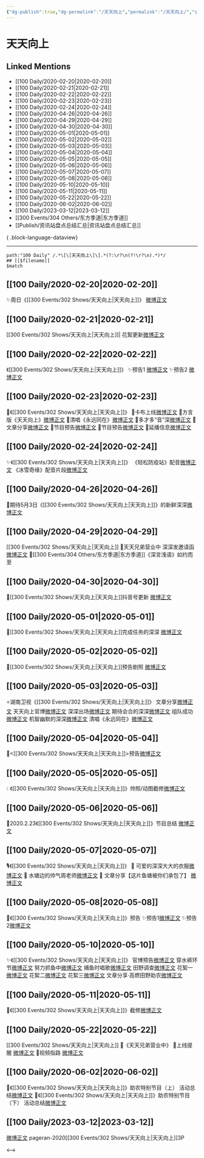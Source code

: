 ```yaml
---
{"dg-publish":true,"dg-permalink":"/天天向上","permalink":"/天天向上/","created":"2023-03-14T14:46:05.000+08:00","updated":"2023-08-24T19:07:33.632+08:00"}
---
```


# 天天向上

## Linked Mentions
- [[100 Daily/2020-02-20\|2020-02-20]]
- [[100 Daily/2020-02-21\|2020-02-21]]
- [[100 Daily/2020-02-22\|2020-02-22]]
- [[100 Daily/2020-02-23\|2020-02-23]]
- [[100 Daily/2020-02-24\|2020-02-24]]
- [[100 Daily/2020-04-26\|2020-04-26]]
- [[100 Daily/2020-04-29\|2020-04-29]]
- [[100 Daily/2020-04-30\|2020-04-30]]
- [[100 Daily/2020-05-01\|2020-05-01]]
- [[100 Daily/2020-05-02\|2020-05-02]]
- [[100 Daily/2020-05-03\|2020-05-03]]
- [[100 Daily/2020-05-04\|2020-05-04]]
- [[100 Daily/2020-05-05\|2020-05-05]]
- [[100 Daily/2020-05-06\|2020-05-06]]
- [[100 Daily/2020-05-07\|2020-05-07]]
- [[100 Daily/2020-05-08\|2020-05-08]]
- [[100 Daily/2020-05-10\|2020-05-10]]
- [[100 Daily/2020-05-11\|2020-05-11]]
- [[100 Daily/2020-05-22\|2020-05-22]]
- [[100 Daily/2020-06-02\|2020-06-02]]
- [[100 Daily/2023-03-12\|2023-03-12]]
- [[300 Events/304 Others/东方季道\|东方季道]]
- [[Publish/资讯站盘点总结汇总\|资讯站盘点总结汇总]]

{ .block-language-dataview}

---

```expander
path:"100 Daily" /.*\[\[天天向上\]\].*(?:\r?\n(?!\r?\n).*)*/
## [[$filename]]
$match
```
## [[100 Daily/2020-02-20\|2020-02-20]]
✨周日《[[300 Events/302 Shows/天天向上\|天天向上]]》
[微博正文](https://m.weibo.cn/6466290670/4474157942832954)

## [[100 Daily/2020-02-21\|2020-02-21]]
[[300 Events/302 Shows/天天向上\|天天向上]]|
花絮更新[微博正文](https://m.weibo.cn/6466290670/4474455142969175)
## [[100 Daily/2020-02-22\|2020-02-22]]
《[[300 Events/302 Shows/天天向上\|天天向上]]》
✨预告1 [微博正文](https://m.weibo.cn/6466290670/4474828985465394)
✨预告2 [微博正文](https://m.weibo.cn/6466290670/4474843828931492)
## [[100 Daily/2020-02-23\|2020-02-23]]
🌟《[[300 Events/302 Shows/天天向上\|天天向上]]》
🌿卡布上线[微博正文](https://m.weibo.cn/6466290670/4475279285948574)
🌿方言版《天天向上》[微博正文](https://m.weibo.cn/6466290670/4475280284926046)
🌿清唱《永远同在》[微博正文](https://m.weibo.cn/6466290670/4475280942669687)
🌿多才多“音”深[微博正文](https://m.weibo.cn/6466290670/4475281173191714)
🌿文章分享[微博正文](https://m.weibo.cn/6466290670/4475145957871895)
🌿节目预告[微博正文](https://m.weibo.cn/6466290670/4475177280213757)
🌿节目预告[微博正文](https://m.weibo.cn/6466290670/4475205885986077)
🌿延播信息[微博正文](https://m.weibo.cn/6466290670/4475212982757075)
## [[100 Daily/2020-02-24\|2020-02-24]]
✨《[[300 Events/302 Shows/天天向上\|天天向上]]》
《轻松防疫站》配音[微博正文](https://m.weibo.cn/6466290670/4475433284514088)
《冰雪奇缘》配音片段[微博正文](https://m.weibo.cn/6466290670/4475456705576944)
## [[100 Daily/2020-04-26\|2020-04-26]]
🌟期待5月3日《[[300 Events/302 Shows/天天向上\|天天向上]]》的新鲜深深[微博正文](https://m.weibo.cn/6466290670/4498112041395294)

## [[100 Daily/2020-04-29\|2020-04-29]]
[[300 Events/302 Shows/天天向上\|天天向上]]
🌿天天兄弟营业中 深深发邀请函[微博正文](https://m.weibo.cn/6466290670/4499147023947481)
🌿[[300 Events/304 Others/东方季道\|东方季道]]《深言浅语》如约而至[](https://m.weibo.cn/6466290670/4499201092344219)

## [[100 Daily/2020-04-30\|2020-04-30]]
🎵[[300 Events/302 Shows/天天向上\|天天向上]]抖音号更新 [微博正文](https://m.weibo.cn/6466290670/4499499395180212)
## [[100 Daily/2020-05-01\|2020-05-01]]
🎵[[300 Events/302 Shows/天天向上\|天天向上]]完成任务的深深 [微博正文](https://m.weibo.cn/6466290670/4499747556381190)
## [[100 Daily/2020-05-02\|2020-05-02]]
💫[[300 Events/302 Shows/天天向上\|天天向上]]预告剧照 [微博正文](https://m.weibo.cn/6466290670/4500176292672949)
## [[100 Daily/2020-05-03\|2020-05-03]]
⭐湖南卫视《[[300 Events/302 Shows/天天向上\|天天向上]]》
文章分享[微博正文](https://m.weibo.cn/6466290670/4500450038725180)
天天向上官博[微博正文](https://m.weibo.cn/6466290670/4500514131614324)
深深出场[微博正文](https://m.weibo.cn/6466290670/4500625722121803)
期待会合的深深[微博正文](https://m.weibo.cn/6466290670/4500631211437206)
组队成功[微博正文](https://m.weibo.cn/6466290670/4500631790960083)
机智幽默的深深[微博正文](https://m.weibo.cn/6466290670/4500636290726562)
清唱《永远同在》[微博正文](https://m.weibo.cn/6466290670/4500643149132294)
## [[100 Daily/2020-05-04\|2020-05-04]]
🎵<[[300 Events/302 Shows/天天向上\|天天向上]]>预告[微博正文](https://m.weibo.cn/6466290670/4500966685267727)
## [[100 Daily/2020-05-05\|2020-05-05]]
💧 《[[300 Events/302 Shows/天天向上\|天天向上]]》帅照/动图截修[微博正文](https://m.weibo.cn/6466290670/4501266045032145)

## [[100 Daily/2020-05-06\|2020-05-06]]
🌿2020.2.23《[[300 Events/302 Shows/天天向上\|天天向上]]》节目总结
[微博正文](https://m.weibo.cn/6466290670/4501702088919073)
## [[100 Daily/2020-05-07\|2020-05-07]]
🎙️《[[300 Events/302 Shows/天天向上\|天天向上]]》
🐳 可爱的深深大大的衣服[微博正文](https://m.weibo.cn/6466290670/4501920750729428)
🐳 水塘边的帅气周老师[微博正文](https://m.weibo.cn/6466290670/4501978515089578)
🐳 文章分享【这片鱼塘被你们承包了】
[微博正文](https://m.weibo.cn/6466290670/4502045434812814)
## [[100 Daily/2020-05-08\|2020-05-08]]
🎵《[[300 Events/302 Shows/天天向上\|天天向上]]》预告
✨预告1[微博正文](https://m.weibo.cn/6466290670/4502342719064315)
✨预告2[微博正文](https://m.weibo.cn/6466290670/4502283935091997)

## [[100 Daily/2020-05-10\|2020-05-10]]
✨《[[300 Events/302 Shows/天天向上\|天天向上]]》
官博预告[微博正文](https://m.weibo.cn/6466290670/4503060237979240)
穿水裤环节[微博正文](https://m.weibo.cn/6466290670/4503160348124676)
努力抓鱼中[微博正文](https://m.weibo.cn/6466290670/4503172887973651)
捕鱼时唱歌[微博正文](https://m.weibo.cn/6466290670/4503177347657267)
田野调查[微博正文](https://m.weibo.cn/6466290670/4503181276703063)
花絮一[微博正文](https://m.weibo.cn/6466290670/4503160838235919)
花絮二[微博正文](https://m.weibo.cn/6466290670/4503164898586914)
花絮三[微博正文](https://m.weibo.cn/6466290670/4503177792142950)
文章分享·高燃田野助农[微博正文](https://m.weibo.cn/6466290670/4503082815479752)

## [[100 Daily/2020-05-11\|2020-05-11]]
🌿《[[300 Events/302 Shows/天天向上\|天天向上]]》截修[微博正文](https://m.weibo.cn/6466290670/4503530772070095)

## [[100 Daily/2020-05-22\|2020-05-22]]
[[300 Events/302 Shows/天天向上\|天天向上]]
🌿《天天兄弟营业中》
🎵上线提醒 [微博正文](https://m.weibo.cn/6466290670/4507377770157732)
🎵视频指路 [微博正文](https://m.weibo.cn/6466290670/4507385950136974)

## [[100 Daily/2020-06-02\|2020-06-02]]
🎵《[[300 Events/302 Shows/天天向上\|天天向上]]》助农特别节目（上） 活动总结[微博正文](https://m.weibo.cn/6466290670/4511375504215931)
🎵《[[300 Events/302 Shows/天天向上\|天天向上]]》助农特别节目（下） 活动总结[微博正文](https://m.weibo.cn/6466290670/4511376007656692)
## [[100 Daily/2023-03-12\|2023-03-12]]
[微博正文](https://weibo.com/detail/4878535262736240) pageran-2020[[300 Events/302 Shows/天天向上\|天天向上]]3P ​​​

<-->
